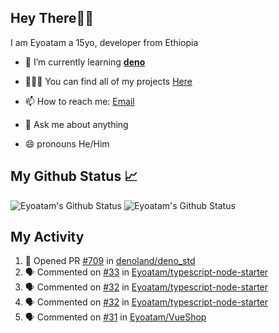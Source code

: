 ## Hey There👋🏽

I am Eyoatam a 15yo, developer from Ethiopia

- 🔭 I’m currently learning **[deno](https://github.com/denoland/deno)**

- 🧑🏽‍💻  You can find all of my projects [Here](https://github.com/Eyoatam?tab=repositories)

- 📫  How to reach me: [Email](mailto:eyoatamtamirat7@gmail.com)

- 💬 Ask me about anything

- 😄 pronouns He/Him

## My Github Status 📈 
<p> 
  <img src="https://github-readme-stats.vercel.app/api?username=Eyoatam&show_icons=true&theme=prussian" alt="Eyoatam's Github Status" />
  <img src="https://github-readme-stats.vercel.app/api/top-langs/?username=Eyoatam&layout=compact&theme=prussian" alt="Eyoatam's Github Status" />
</p>

## My Activity

<!--START_SECTION:activity-->
1. 💪 Opened PR [#709](https://github.com/denoland/deno_std/pull/709) in [denoland/deno_std](https://github.com/denoland/deno_std)
2. 🗣 Commented on [#33](https://github.com/Eyoatam/typescript-node-starter/issues/33) in [Eyoatam/typescript-node-starter](https://github.com/Eyoatam/typescript-node-starter)
3. 🗣 Commented on [#32](https://github.com/Eyoatam/typescript-node-starter/issues/32) in [Eyoatam/typescript-node-starter](https://github.com/Eyoatam/typescript-node-starter)
4. 🗣 Commented on [#32](https://github.com/Eyoatam/typescript-node-starter/issues/32) in [Eyoatam/typescript-node-starter](https://github.com/Eyoatam/typescript-node-starter)
5. 🗣 Commented on [#31](https://github.com/Eyoatam/VueShop/issues/31) in [Eyoatam/VueShop](https://github.com/Eyoatam/VueShop)
<!--END_SECTION:activity-->
